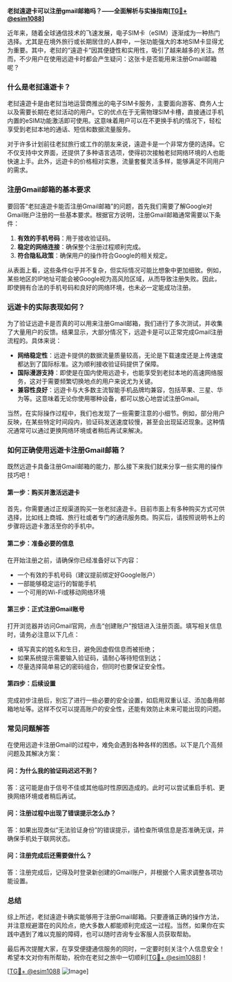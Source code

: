 **老挝遠遊卡可以注册gmail邮箱吗？——全面解析与实操指南[[TG💪+ @esim1088](https://t.me/s/esim1088)]**

近年来，随着全球通信技术的飞速发展，电子SIM卡（eSIM）逐渐成为一种热门选择。尤其是在境外旅行或长期居住的人群中，一张功能强大的本地SIM卡显得尤为重要。其中，老挝的“遠遊卡”因其便捷性和实用性，吸引了越来越多的关注。然而，不少用户在使用远遊卡时都会产生疑问：这张卡是否能用来注册Gmail邮箱呢？

### **什么是老挝遠遊卡？**

老挝遠遊卡是由老挝当地运营商推出的电子SIM卡服务，主要面向游客、商务人士以及需要长期在老挝活动的用户。它的优点在于无需物理SIM卡槽，直接通过手机内置的eSIM功能激活即可使用。这意味着用户可以在不更换手机的情况下，轻松享受到老挝本地的通话、短信和数据流量服务。

对于许多计划前往老挝旅行或工作的朋友来说，遠遊卡是一个非常方便的选择。它不仅支持中文界面，还提供了多种语言选项，使得初次接触老挝网络环境的人也能快速上手。此外，远遊卡的价格相对实惠，流量套餐灵活多样，能够满足不同用户的需求。

### **注册Gmail邮箱的基本要求**

要回答“老挝遠遊卡能否注册Gmail邮箱”的问题，首先我们需要了解Google对Gmail账户注册的一些基本要求。根据官方说明，注册Gmail邮箱通常需要以下条件：

1. **有效的手机号码**：用于接收验证码。
2. **稳定的网络连接**：确保整个注册过程顺利完成。
3. **符合隐私政策**：确保用户的操作符合Google的相关规定。

从表面上看，这些条件似乎并不复杂，但实际情况可能比想象中更加细致。例如，某些地区的IP地址可能会被Google视为高风险区域，从而导致注册失败。因此，即使拥有合法的手机号码和良好的网络环境，也未必一定能成功注册。

### **远遊卡的实际表现如何？**

为了验证远遊卡是否真的可以用来注册Gmail邮箱，我们进行了多次测试，并收集了大量用户的反馈。结果显示，大部分情况下，远遊卡是可以正常完成Gmail注册流程的。具体来说：

- **网络稳定性**：远遊卡提供的数据流量质量较高，无论是下载速度还是上传速度都达到了国际标准。这为顺利接收验证码提供了保障。
- **国际漫游支持**：即使是在国内使用远遊卡，也能享受到老挝本地的高速网络服务，这对于需要频繁切换地点的用户来说尤为关键。
- **兼容性良好**：远遊卡与大多数主流智能手机品牌均兼容，包括苹果、三星、华为等。这意味着无论你使用哪种设备，都可以放心地尝试注册Gmail。

当然，在实际操作过程中，我们也发现了一些需要注意的小细节。例如，部分用户反映，在某些特定时间段内，验证码发送速度较慢，甚至会出现延迟现象。这种情况通常可以通过更换网络环境或者稍后再试来解决。

### **如何正确使用远遊卡注册Gmail邮箱？**

既然远遊卡具备注册Gmail邮箱的能力，那么接下来我们就来分享一些实用的操作技巧吧！

#### **第一步：购买并激活远遊卡**
首先，你需要通过正规渠道购买一张老挝遠遊卡。目前市面上有多种购买方式可供选择，比如线上商城、旅行社或者专门的通讯服务商。购买后，请按照说明书上的步骤将远遊卡激活至你的手机中。

#### **第二步：准备必要的信息**
在开始注册之前，请确保你已经准备好以下内容：
- 一个有效的手机号码（建议提前绑定好Google账户）
- 一部能够稳定运行的智能手机
- 一个可用的Wi-Fi或移动网络环境

#### **第三步：正式注册Gmail账号**
打开浏览器并访问Gmail官网，点击“创建账户”按钮进入注册页面。填写相关信息时，请务必注意以下几点：
- 填写真实的姓名和生日，避免因虚假信息而被拒绝；
- 如果系统提示需要输入验证码，请耐心等待短信到达；
- 尽量选择简单易记的密码组合，但同时也要保证安全性。

#### **第四步：后续设置**
完成初步注册后，别忘了进行一些必要的安全设置，如启用双重认证、添加备用邮箱地址等。这样不仅可以提高账户的安全性，还能有效防止未来可能出现的问题。

### **常见问题解答**

在使用远遊卡注册Gmail的过程中，难免会遇到各种各样的困惑。以下是几个高频问题及其解决方案：

#### **问：为什么我的验证码迟迟不到？**
答：这可能是由于信号不佳或其他临时性原因造成的。此时可以尝试重启手机、更换网络环境或者稍后再试。

#### **问：注册过程中出现了错误提示怎么办？**
答：如果出现类似“无法验证身份”的错误提示，请检查所填信息是否准确无误，并确保手机处于联网状态。

#### **问：注册完成后还需要做什么？**
答：注册完成后，记得及时登录新创建的Gmail账户，并根据个人需求调整各项功能设置。

### **总结**

综上所述，老挝遠遊卡确实能够用于注册Gmail邮箱。只要遵循正确的操作方法，并注意规避潜在的风险点，绝大多数人都能顺利完成这一过程。当然，如果你在实践中遇到了难以克服的障碍，也可以随时咨询专业客服人员获取帮助。

最后再次提醒大家，在享受便捷通信服务的同时，一定要时刻关注个人信息安全！希望本文对你有所帮助，祝你在老挝之旅中一切顺利[[TG💪+ @esim1088](https://t.me/s/esim1088)]！

[[TG💪+ @esim1088](https://t.me/s/esim1088) ![Image](https://i.postimg.cc/4NQfJmqS/Snipaste-2025-05-13-00-14-12.png)]